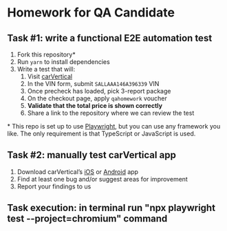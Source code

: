 # Homework for QA Candidate

## Task #1: write a functional E2E automation test

1. Fork this repository*
2. Run `yarn` to install dependencies
3. Write a test that will:
   1. Visit [carVertical](https://www.carvertical.com)
   2. In the VIN form, submit `SALLAAA146A396339` VIN
   3. Once precheck has loaded, pick 3-report package
   4. On the checkout page, apply `qahomework` voucher
   5. **Validate that the total price is shown correctly**
   6. Share a link to the repository where we can review the test

\* This repo is set up to use [Playwright](https://playwright.dev), but you can use any framework you like. The only requirement is that TypeScript or JavaScript is used.

## Task #2: manually test carVertical app

1. Download carVertical’s [iOS](https://apps.apple.com/lt/app/carvertical-check-car-history/id1528834650) or [Android](https://play.google.com/store/apps/details?id=com.cvmobileapp) app
2. Find at least one bug and/or suggest areas for improvement
3. Report your findings to us

## Task execution: in terminal run "npx playwright test --project=chromium" command